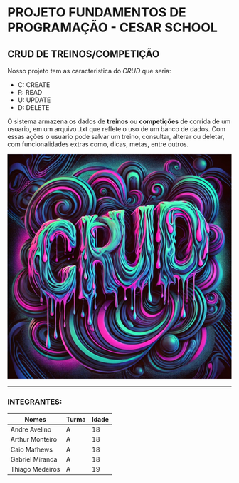 # PROJETO FUNDAMENTOS DE PROGRAMAÇÃO - CESAR SCHOOL
## CRUD DE TREINOS/COMPETIÇÃO


Nosso projeto tem as caracteristica do _CRUD_ que seria:
- C: CREATE
- R: READ
- U: UPDATE
- D: DELETE

O sistema armazena os dados de **treinos** ou **competições** de corrida de um usuario, em um arquivo .txt que reflete o uso de um banco de dados. Com essas ações o usuario pode salvar um treino, consultar, alterar ou deletar, com funcionalidades extras como, dicas, metas, entre outros.

![img do CRUD](img/crudFoto.webp/)

---

### INTEGRANTES: 

| Nomes           | Turma | Idade |
| --------------- | ----- | ----- |
| Andre Avelino   | A     | 18    |
| Arthur Monteiro | A     | 18    |
| Caio Mafhews    | A     | 18    |
| Gabriel Miranda | A     | 18    |
| Thiago Medeiros | A     | 19    |